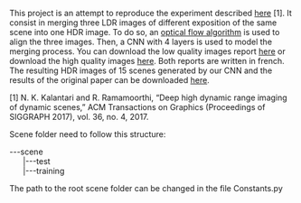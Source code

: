 This project is an attempt to reproduce the experiment described [here](http://cseweb.ucsd.edu/~viscomp/projects/SIG17HDR/) [1]. It consist in merging three LDR images of different exposition of the same scene into one HDR image. To do so, an [optical flow algorithm](https://github.com/pathak22/pyflow) is used to align the three images. Then, a CNN with 4 layers is used to model the merging process. You can download the low quality images report [here](https://drive.google.com/open?id=16XIUggY6cVzixEaxSHQnnkfO5L615Pqt) or download the high quality images [here](https://drive.google.com/file/d/1fB23DP5YizyGd1-aIqYVfuQmMSM2C4Oy/view?usp=sharing). Both reports are written in french. The resulting HDR images of 15 scenes generated by our CNN and the results of the original paper can be downloaded [here](https://drive.google.com/open?id=1maYrWqpY-AazD4jqdEkdP_LH5uFrIypz).

[1] N. K. Kalantari and R. Ramamoorthi, “Deep high dynamic range imaging of dynamic scenes,” ACM Transactions on Graphics (Proceedings of SIGGRAPH 2017), vol. 36, no. 4, 2017.

Scene folder need to follow this structure:

---scene        
&nbsp;&nbsp;&nbsp;&nbsp;&nbsp;&nbsp;|---test     
&nbsp;&nbsp;&nbsp;&nbsp;&nbsp;&nbsp;|---training

The path to the root scene folder can be changed in the file Constants.py
